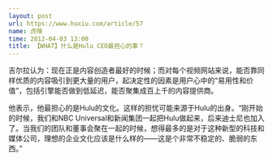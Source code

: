 ```yaml
---
layout: post
url: https://www.huxiu.com/article/57
name: 虎嗅
time: 2012-04-03 13:00
title: 【WHAT】什么是Hulu CEO最担心的事？
---
```

吉尔拉认为：现在正是内容创造者最好的时候；而对每个视频网站来说，能否靠同样优质的内容吸引到更大量的用户，起决定性的因素是用户心中的“易用性和价值”，包括引擎能否做到低延迟，能否聚集成百上千的内容提供商。

他表示，他最担心的是Hulu的文化。这样的担忧可能来源于Hulu的出身。“刚开始的时候，我们和NBC Universal和新闻集团一起把Hulu做起来，后来迪士尼也加入了。当我们的团队和董事会聚在一起的时候，想得最多的是对于这种新型的科技和媒体公司，理想的企业文化应该是什么样的——这是个非常不稳定的、脆弱的东西。”

